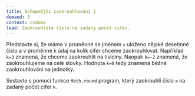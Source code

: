 ```yaml
---
title: Schopnější zaokrouhlování 2
demand: 3
context: cvdoma
lead: Zaokrouhlete číslo na zadaný počet cifer.
---
```


Představte si, že máme v proměnné se jménem `x` uloženo nějaké desetinné číslo a v proměnné `k` údaj na kolik cifer chceme zaokrouhlovat. Například `k=3` znamená, že chceme zaokrouhlit na tisíciny. Naopak `k=-2` znamená, že zaokrouhlujeme na celé stovky. Hodnota `k=0` tedy znamená běžné zaokrouhlování na jednotky.

Sestavte s pomocí funkce `Math.round` program, který zaokrouhlí číslo `x` na zadaný počet cifer `k`.
